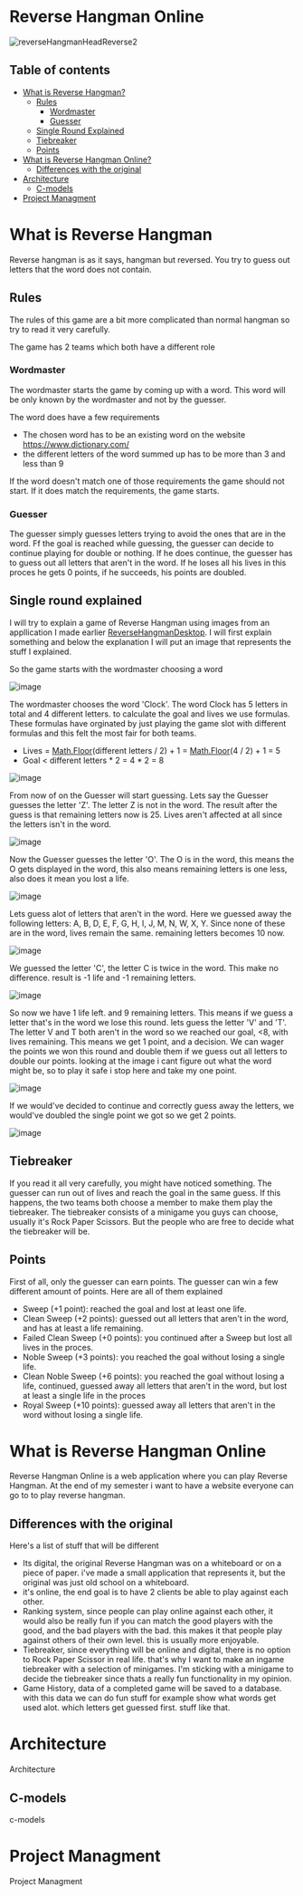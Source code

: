 # Reverse Hangman Online

![reverseHangmanHeadReverse2](https://user-images.githubusercontent.com/74303221/171628758-69143445-85e8-4de8-aa55-1c4c3a18258a.png)

## Table of contents
   - [What is Reverse Hangman?](#what-is-reverse-hangman) <!-- probleem opstelling -->
     - [Rules](#rules)
       - [Wordmaster](#wordmaster)
       - [Guesser](#Guesser)
     - [Single Round Explained](#single-round-explained)
     - [Tiebreaker](#tiebreaker)
     - [Points](#points)
   - [What is Reverse Hangman Online?](#what-is-reverse-hangman-online)
     - [Differences with the original](#differences-with-the-original)
   - [Architecture](#architecture)
     - [C-models](#c-models)
   - [Project Managment](#project-managment)

# What is Reverse Hangman
Reverse hangman is as it says, hangman but reversed. You try to guess out letters that the word does not contain. 

## Rules
The rules of this game are a bit more complicated than normal hangman so try to read it very carefully.

The game has 2 teams which both have a different role
### Wordmaster

The wordmaster starts the game by coming up with a word. This word will be only known by the wordmaster and not by the guesser. 

The word does have a few requirements
- The chosen word has to be an existing word on the website https://www.dictionary.com/
- the different letters of the word summed up has to be more than 3 and less than 9

If the word doesn't match one of those requirements the game should not start. If it does match the requirements, the game starts.

### Guesser
The guesser simply guesses letters trying to avoid the ones that are in the word. Ff the goal is reached while guessing, the guesser can decide to continue playing for double or nothing. If he does continue, the guesser has to guess out all letters that aren't in the word. If he loses all his lives in this proces he gets 0 points, if he succeeds, his points are doubled.

## Single round explained
I will try to explain a game of Reverse Hangman using images from an appllication I made earlier [ReverseHangmanDesktop](https://github.com/CrossyChainsaw/ReverseHangmanDesktop). I will first explain something and below the explanation I will put an image that represents the stuff I explained.

So the game starts with the wordmaster choosing a word

![image](https://user-images.githubusercontent.com/74303221/171599834-2db01975-7159-4286-a4b7-fc0ce9ff9243.png)

The wordmaster chooses the word 'Clock'. The word Clock has 5 letters in total and 4 different letters. to calculate the goal and lives we use formulas. These formulas have orginated by just playing the game slot with different formulas and this felt the most fair for both teams.
- Lives = [Math.Floor](https://docs.microsoft.com/en-us/dotnet/api/system.math.floor?view=net-6.0)(different letters / 2) + 1 = [Math.Floor](https://docs.microsoft.com/en-us/dotnet/api/system.math.floor?view=net-6.0)(4 / 2) + 1 = 5
- Goal < different letters * 2 = 4 * 2 = 8

![image](https://user-images.githubusercontent.com/74303221/171601772-d4875de7-607b-4bb5-89dd-2ddf02c61069.png)

From now of on the Guesser will start guessing. Lets say the Guesser guesses the letter 'Z'. The letter Z is not in the word. The result after the guess is that remaining letters now is 25. Lives aren't affected at all since the letters isn't in the word.

![image](https://user-images.githubusercontent.com/74303221/171605450-fb7dd974-2e2b-477c-91f7-69001719bbf4.png)

Now the Guesser guesses the letter 'O'. The O is in the word, this means the O gets displayed in the word, this also means remaining letters is one less, also does it mean you lost a life.

![image](https://user-images.githubusercontent.com/74303221/171604631-bed6db7b-0c0c-4069-b324-e0479f6cd470.png)

Lets guess alot of letters that aren't in the word. Here we guessed away the following letters: A, B, D, E, F, G, H, I, J, M, N, W, X, Y. Since none of these are in the word, lives remain the same. remaining letters becomes 10 now.

![image](https://user-images.githubusercontent.com/74303221/171618771-1e4a1a23-f9ea-4dfc-9816-a6e9ecc42518.png)

We guessed the letter 'C', the letter C is twice in the word. This make no difference. result is -1 life and -1 remaining letters.

![image](https://user-images.githubusercontent.com/74303221/171620117-e75019fb-5201-4836-a179-59be767769ae.png)

So now we have 1 life left. and 9 remaining letters. This means if we guess a letter that's in the word we lose this round. lets guess the letter 'V' and 'T'. The letter V and T both aren't in the word so we reached our goal, <8, with lives remaining. This means we get 1 point, and a decision. We can wager the points we won this round and double them if we guess out all letters to double our points. looking at the image i cant figure out what the word might be, so to play it safe i stop here and take my one point.

![image](https://user-images.githubusercontent.com/74303221/171620477-b90961df-9af0-47a0-94b2-fdc6aa9355bd.png)

If we would've decided to continue and correctly guess away the letters, we would've doubled the single point we got so we get 2 points.

![image](https://user-images.githubusercontent.com/74303221/171633133-606000ef-b056-4ee8-8a29-cbaf610937c7.png)

## Tiebreaker
If you read it all very carefully, you might have noticed something. The guesser can run out of lives and reach the goal in the same guess. If this happens, the two teams both choose a member to make them play the tiebreaker. The tiebreaker consists of a minigame you guys can choose, usually it's Rock Paper Scissors. But the people who are free to decide what the tiebreaker will be.

<!-- Ergens staat een fout over goal < 2 -->

## Points
First of all, only the guesser can earn points. The guesser can win a few different amount of points. Here are all of them explained
- Sweep (+1 point): reached the goal and lost at least one life.
- Clean Sweep (+2 points): guessed out all letters that aren't in the word, and has at least a life remaining.
- Failed Clean Sweep (+0 points): you continued after a Sweep but lost all lives in the proces.
- Noble Sweep (+3 points): you reached the goal without losing a single life.
- Clean Noble Sweep (+6 points): you reached the goal without losing a life, continued, guessed away all letters that aren't in the word, but lost at least a single life in the proces
- Royal Sweep (+10 points): guessed away all letters that aren't in the word without losing a single life.

# What is Reverse Hangman Online
Reverse Hangman Online is a web application where you can play Reverse Hangman. At the end of my semester i want to have a website everyone can go to to play reverse hangman. 

## Differences with the original
Here's a list of stuff that will be different
- Its digital, the original Reverse Hangman was on a whiteboard or on a piece of paper. i've made a small application that represents it, but the original was just old school on a whiteboard.
- it's online, the end goal is to have 2 clients be able to play against each other. 
- Ranking system, since people can play online against each other, it would also be really fun if you can match the good players with the good, and the bad players with the bad. this makes it that people play against others of their own level. this is usually more enjoyable.
- Tiebreaker, since everything will be online and digital, there is no option to Rock Paper Scissor in real life. that's why I want to make an ingame tiebreaker with a selection of minigames. I'm sticking with a minigame to decide the tiebreaker since thats a really fun functionality in my opinion.
- Game History, data of a completed game will be saved to a database. with this data we can do fun stuff for example show what words get used alot. which letters get guessed first. stuff like that.

# Architecture
Architecture

## C-models
c-models

# Project Managment
Project Managment

<!-- this is a comment -->
